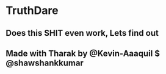 # TruthDare
## Does this SHIT even work, Lets find out
## Made with Tharak by @Kevin-Aaaquil $ @shawshankkumar
